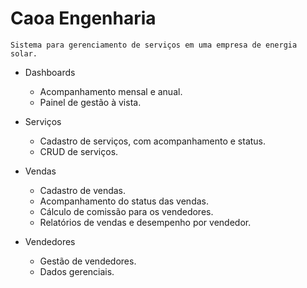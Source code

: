 # Caoa Engenharia
    Sistema para gerenciamento de serviços em uma empresa de energia solar.

- Dashboards
    - Acompanhamento mensal e anual.
    - Painel de gestão à vista.
- Serviços
    - Cadastro de serviços, com acompanhamento e status.
    - CRUD de serviços.
- Vendas
    - Cadastro de vendas.
    - Acompanhamento do status das vendas.
    - Cálculo de comissão para os vendedores.
    - Relatórios de vendas e desempenho por vendedor.

- Vendedores
    - Gestão de vendedores.
    - Dados gerenciais.
